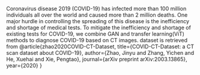 Coronavirus disease 2019 (COVID-19) has infected more than 100 million individuals all over the world and caused more than 2 million deaths. One major hurdle in controlling the spreading of this disease is the inefficiency and shortage of medical tests. To mitigate the inefficiency and shortage of existing tests for COVID-19, we combine GAN and transfer learning(ViT) methods to diagnose COVID-19 based on CT images.
dataset is retrieved from
@article{zhao2020COVID-CT-Dataset,
  title={COVID-CT-Dataset: a CT scan dataset about COVID-19},
  author={Zhao, Jinyu and Zhang, Yichen and He, Xuehai and Xie, Pengtao},
  journal={arXiv preprint arXiv:2003.13865}, 
  year={2020}
}
